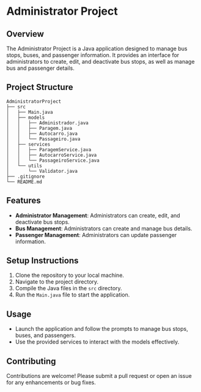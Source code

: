 # Administrator Project

## Overview
The Administrator Project is a Java application designed to manage bus stops, buses, and passenger information. It provides an interface for administrators to create, edit, and deactivate bus stops, as well as manage bus and passenger details.

## Project Structure
```
AdministratorProject
├── src
│   ├── Main.java
│   ├── models
│   │   ├── Administrador.java
│   │   ├── Paragem.java
│   │   ├── Autocarro.java
│   │   └── Passageiro.java
│   ├── services
│   │   ├── ParagemService.java
│   │   ├── AutocarroService.java
│   │   └── PassageiroService.java
│   └── utils
│       └── Validator.java
├── .gitignore
└── README.md
```

## Features
- **Administrator Management**: Administrators can create, edit, and deactivate bus stops.
- **Bus Management**: Administrators can create and manage bus details.
- **Passenger Management**: Administrators can update passenger information.

## Setup Instructions
1. Clone the repository to your local machine.
2. Navigate to the project directory.
3. Compile the Java files in the `src` directory.
4. Run the `Main.java` file to start the application.

## Usage
- Launch the application and follow the prompts to manage bus stops, buses, and passengers.
- Use the provided services to interact with the models effectively.

## Contributing
Contributions are welcome! Please submit a pull request or open an issue for any enhancements or bug fixes.